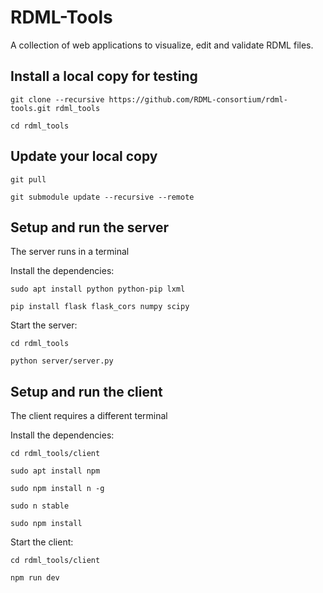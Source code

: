 # RDML-Tools
A collection of web applications to visualize, edit and validate RDML files.

Install a local copy for testing
--------------------------------

`git clone --recursive https://github.com/RDML-consortium/rdml-tools.git rdml_tools`

`cd rdml_tools`

Update your local copy
----------------------

`git pull`

`git submodule update --recursive --remote`

Setup and run the server
------------------------

The server runs in a terminal

Install the dependencies:

`sudo apt install python python-pip lxml`

`pip install flask flask_cors numpy scipy`

Start the server:

`cd rdml_tools`

`python server/server.py`

Setup and run the client
------------------------

The client requires a different terminal

Install the dependencies:

`cd rdml_tools/client`

`sudo apt install npm`

`sudo npm install n -g`

`sudo n stable`

`sudo npm install`

Start the client:

`cd rdml_tools/client`

`npm run dev`


